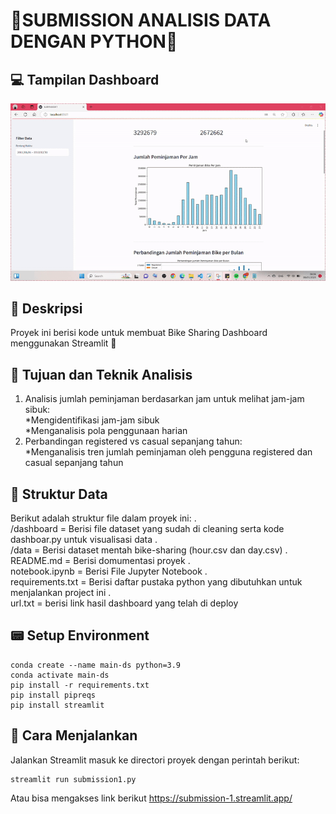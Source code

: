 # 🐍SUBMISSION ANALISIS DATA DENGAN PYTHON🐍

## 💻 Tampilan Dashboard
![Demo GIF](https://github.com/tianiayu/kumpulangif/blob/53998decabbe14648de4a65b8cdfdad1f427851f/Submission%201.gif)

## 📌 Deskripsi
Proyek ini berisi kode untuk membuat Bike Sharing Dashboard menggunakan Streamlit 👑

## 🎯 Tujuan dan Teknik Analisis
1. Analisis jumlah peminjaman berdasarkan jam untuk melihat jam-jam sibuk:
<br>*Mengidentifikasi jam-jam sibuk
<br>*Menganalisis pola penggunaan harian
2. Perbandingan registered vs casual sepanjang tahun:
<br>*Menganalisis tren jumlah peminjaman oleh pengguna registered dan casual sepanjang tahun

## 📂 Struktur Data
Berikut adalah struktur file dalam proyek ini:
.<br>/dashboard       = Berisi file dataset yang sudah di cleaning serta kode dashboar.py untuk visualisasi data
.<br>/data            = Berisi dataset mentah bike-sharing (hour.csv dan day.csv)
.<br>README.md        = Berisi domumentasi proyek 
.<br>notebook.ipynb   = Berisi File Jupyter Notebook
.<br>requirements.txt = Berisi daftar pustaka python yang dibutuhkan untuk menjalankan project ini
.<br>url.txt          = berisi link hasil dashboard yang telah di deploy

## 📟 Setup Environment
```
conda create --name main-ds python=3.9
conda activate main-ds
pip install -r requirements.txt
pip install pipreqs
pip install streamlit
```

## 🚀 Cara Menjalankan
Jalankan Streamlit masuk ke directori proyek dengan perintah berikut:
```
streamlit run submission1.py
```
Atau bisa mengakses link berikut https://submission-1.streamlit.app/
